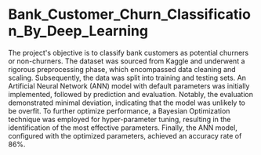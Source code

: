 # Bank_Customer_Churn_Classification_By_Deep_Learning

The project's objective is to classify bank customers as potential churners or non-churners. The dataset was sourced from Kaggle and underwent a rigorous preprocessing phase, which encompassed data cleaning and scaling. Subsequently, the data was split into training and testing sets. An Artificial Neural Network (ANN) model with default parameters was initially implemented, followed by prediction and evaluation. Notably, the evaluation demonstrated minimal deviation, indicating that the model was unlikely to be overfit. To further optimize performance, a Bayesian Optimization technique was employed for hyper-parameter tuning, resulting in the identification of the most effective parameters. Finally, the ANN model, configured with the optimized parameters, achieved an accuracy rate of 86%.
